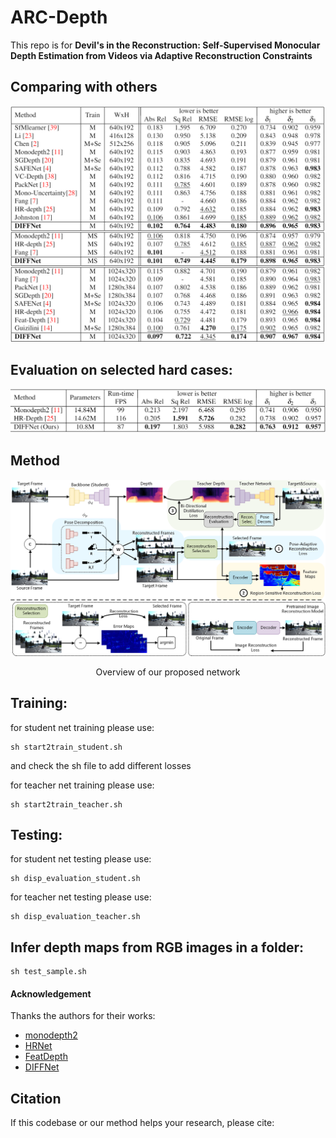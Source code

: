 # ARC-Depth

This repo is for **Devil's in the Reconstruction: Self-Supervised Monocular Depth Estimation from Videos via Adaptive Reconstruction Constraints**

## Comparing with others
![](images/table1.png)

## Evaluation on selected hard cases:
![](images/table2.png)

## Method
<p align="center">
  <img src="images/overview.png" alt="frameworkpng" width="800" />
</p>
<p align="center">Overview of our proposed network</p>

## Training:

for student net training please use:
```
sh start2train_student.sh
```
and check the sh file to add different losses

for teacher net training please use:
```
sh start2train_teacher.sh
```

## Testing:

for student net testing please use:
```
sh disp_evaluation_student.sh
```

for teacher net testing please use:
```
sh disp_evaluation_teacher.sh
```

## Infer depth maps from RGB images in a folder:

```
sh test_sample.sh
```

#### Acknowledgement
 Thanks the authors for their works:
 - [monodepth2](https://github.com/nianticlabs/monodepth2)
 - [HRNet](https://github.com/HRNet/HRNet-Semantic-Segmentation)
 - [FeatDepth](https://github.com/sconlyshootery/FeatDepth)
 - [DIFFNet](https://github.com/brandleyzhou/DIFFNet)

## Citation

If this codebase or our method helps your research, please cite:
